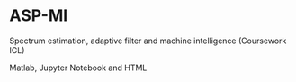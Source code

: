 # ASP-MI
Spectrum estimation, adaptive filter and machine intelligence (Coursework ICL) 

Matlab, Jupyter Notebook and HTML
